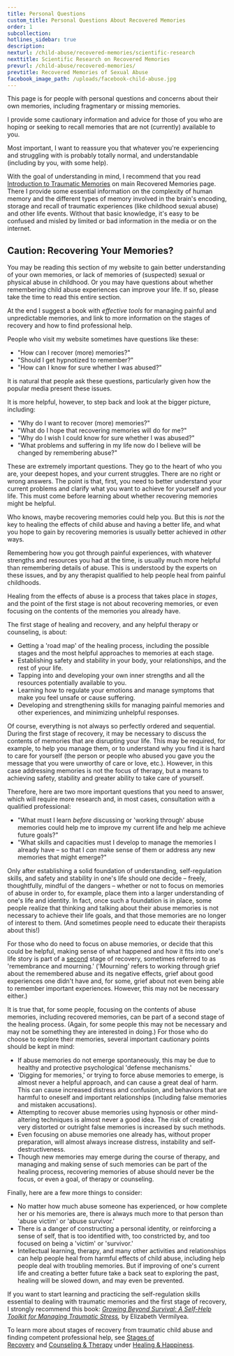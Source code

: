 ```yaml
---
title: Personal Questions
custom_title: Personal Questions About Recovered Memories
order: 1
subcollection:
hotlines_sidebar: true
description:
nexturl: /child-abuse/recovered-memories/scientific-research
nexttitle: Scientific Research on Recovered Memories
prevurl: /child-abuse/recovered-memories/
prevtitle: Recovered Memories of Sexual Abuse
facebook_image_path: /uploads/facebook-child-abuse.jpg
---
```



This page is for people with personal questions and concerns about their own memories, including fragmentary or missing memories.

I provide some cautionary information and advice for those of you who are hoping or seeking to recall memories that are not (currently) available to you.

Most important, I want to reassure you that whatever you're experiencing and struggling with is probably totally normal, and understandable (including by you, with some help).

With the goal of understanding in mind, I recommend that you read [Introduction to Traumatic Memories](http://green-cornet.cloudvent.net/child-abuse/recovered-memories/#introduction-to-traumatic-memories) on main Recovered Memories page. There I provide some essential information on the complexity of human memory and the different types of memory involved in the brain's encoding, storage and recall of traumatic experiences (like childhood sexual abuse) and other life events. Without that basic knowledge, it's easy to be confused and misled by limited or bad information in the media or on the internet.

## Caution: Recovering Your Memories?

You may be reading this section of my website to gain better understanding of your own memories, or lack of memories of (suspected) sexual or physical abuse in childhood. Or you may have questions about whether remembering child abuse experiences can improve your life. If so, please take the time to read this entire section.

At the end I suggest a book with *effective tools* for managing painful and unpredictable memories, and link to more information on the stages of recovery and how to find professional help.

People who visit my website sometimes have questions like these:

* "How can I recover (more) memories?"
* "Should I get hypnotized to remember?"
* "How can I know for sure whether I was abused?"


It is natural that people ask these questions, particularly given how the popular media present these issues.

It is more helpful, however, to step back and look at the bigger picture, including:

* "Why do I want to recover (more) memories?"
* "What do I hope that recovering memories will do for me?"
* "Why do I wish I could know for sure whether I was abused?"
* "What problems and suffering in my life now do I believe will be changed by remembering abuse?"


These are extremely important questions. They go to the heart of who you are, your deepest hopes, and your current struggles. There are no right or wrong answers. The point is that, first, you need to better understand your current problems and clarify what you want to achieve for yourself and your life. This must come before learning about whether recovering memories might be helpful.

Who knows, maybe recovering memories could help you. But this is *not* the key to healing the effects of child abuse and having a better life, and what you hope to gain by recovering memories is usually better achieved in *other* ways.

Remembering how you got through painful experiences, with whatever strengths and resources you had at the time, is usually much more helpful than remembering details of abuse. This is understood by the experts on these issues, and by any therapist qualified to help people heal from painful childhoods.

Healing from the effects of abuse is a process that takes place in *stages*, and the point of the first stage is not about recovering memories, or even focusing on the contents of the memories you already have.

The first stage of healing and recovery, and any helpful therapy or counseling, is about:

* Getting a 'road map' of the healing process, including the possible stages and the most helpful approaches to memories at each stage.
* Establishing safety and stability in your body, your relationships, and the rest of your life.
* Tapping into and developing your own inner strengths and all the resources potentially available to you.
* Learning how to regulate your emotions and manage symptoms that make you feel unsafe or cause suffering.
* Developing and strengthening skills for managing painful memories and other experiences, and minimizing unhelpful responses.


Of course, everything is not always so perfectly ordered and sequential. During the first stage of recovery, it may be necessary to discuss the contents of memories that are disrupting your life. This may be required, for example, to help you manage them, or to understand why you find it is hard to care for yourself (the person or people who abused you gave you the message that you were unworthy of care or love, etc.). However, in this case addressing memories is not the focus of therapy, but a means to achieving safety, stability and greater ability to take care of yourself.

Therefore, here are two more important questions that you need to answer, which will require more research and, in most cases, consultation with a qualified professional:

* "What must I learn *before* discussing or 'working through' abuse memories could help me to improve my current life and help me achieve future goals?"
* "What skills and capacities must I develop to manage the memories I already have – so that I *can* make sense of them or address any new memories that might emerge?"


Only after establishing a solid foundation of understanding, self-regulation skills, and safety and stability in one's life should one decide – freely, thoughtfully, mindful of the dangers – whether or not to focus on memories of abuse in order to, for example, place them into a larger understanding of one's life and identity. In fact, once such a foundation is in place, some people realize that thinking and talking about their abuse memories is not necessary to achieve their life goals, and that those memories are no longer of interest to them. (And sometimes people need to educate their therapists about this!)

For those who do need to focus on abuse memories, or decide that this could be helpful, making sense of what happened and how it fits into one's life story is part of a <u>second</u> stage of recovery, sometimes referred to as 'remembrance and mourning.' ('Mourning' refers to working through grief about the remembered abuse and its negative effects, grief about good experiences one didn't have and, for some, grief about not even being able to remember important experiences. However, this may not be necessary either.)

It is true that, for some people, focusing on the contents of abuse memories, including recovered memories, can be part of a second stage of the healing process. (Again, for some people this may not be necessary and may not be something they are interested in doing.) For those who do choose to explore their memories, several important cautionary points should be kept in mind:

* If abuse memories do not emerge spontaneously, this may be due to healthy and protective psychological 'defense mechanisms.'
* 'Digging for memories,' or trying to force abuse memories to emerge, is almost never a helpful approach, and can cause a great deal of harm. This can cause increased distress and confusion, and behaviors that are harmful to oneself and important relationships (including false memories and mistaken accusations).
* Attempting to recover abuse memories using hypnosis or other mind-altering techniques is almost never a good idea. The risk of creating very distorted or outright false memories is increased by such methods.
* Even focusing on abuse memories one already has, without proper preparation, will almost always increase distress, instability and self-destructiveness.
* Though new memories may emerge during the course of therapy, and managing and making sense of such memories can be part of the healing process, recovering memories of abuse should never be the focus, or even a goal, of therapy or counseling.


Finally, here are a few more things to consider:

* No matter how much abuse someone has experienced, or how complete her or his memories are, there is always much more to that person than 'abuse victim' or 'abuse survivor.'
* There is a danger of constructing a personal identity, or reinforcing a sense of self, that is too identified with, too constricted by, and too focused on being a 'victim' or 'survivor.'
* Intellectual learning, therapy, and many other activities and relationships can help people heal from harmful effects of child abuse, including help people deal with troubling memories. But if improving of one's current life and creating a better future take a back seat to exploring the past, healing will be slowed down, and may even be prevented.


If you want to start learning and practicing the self-regulation skills essential to dealing with traumatic memories and the first stage of recovery, I strongly recommend this book: [*Growing Beyond Survival: A Self-Help Toolkit for Managing Traumatic Stress*](http://www.amazon.com/exec/obidos/ASIN/1886968098/jimhoppercom-20)*,* by Elizabeth Vermilyea.

To learn more about stages of recovery from traumatic child abuse and finding competent professional help, see [Stages of Recovery](/healing-and-happiness/stages-of-recovery/)&nbsp;and&nbsp;[Counseling & Therapy](/healing-and-happiness/counseling-and-therapy/) under [Healing & Happiness](/healing-and-happiness/overview/).
